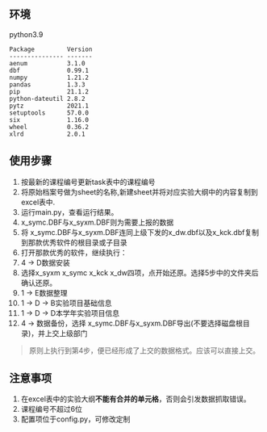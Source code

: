 ## 环境

python3.9

```
Package         Version
--------------- -------
aenum           3.1.0
dbf             0.99.1
numpy           1.21.2
pandas          1.3.3
pip             21.1.2
python-dateutil 2.8.2
pytz            2021.1
setuptools      57.0.0
six             1.16.0
wheel           0.36.2
xlrd            2.0.1
```

## 使用步骤

1. 按最新的课程编号更新task表中的课程编号
2. 将原始档案号做为sheet的名称,新建sheet并将对应实验大纲中的内容复制到excel表中.
3. 运行main.py，查看运行结果。
4. x_symc.DBF与x_syxm.DBF则为需要上报的数据
5. 将 x_symc.DBF与x_syxm.DBF连同上级下发的x_dw.dbf以及x_kck.dbf复制到那款优秀软件的根目录或子目录
6. 打开那款优秀的软件，继续执行：
7. 4 -> D数据安装
8. 选择x_syxm x_symc x_kck x_dw四项，点开始还原。选择5步中的文件夹后确认还原。
9. 1 -> E数据整理
10. 1 -> D -> B实验项目基础信息
11. 1 -> D -> D本学年实验项目信息
12. 4 -> 数据备份，选择 x_symc.DBF与x_syxm.DBF导出(不要选择磁盘根目录)，并上交上级部门


> 原则上执行到第4步，便已经形成了上交的数据格式。应该可以直接上交。


## 注意事项

1. 在excel表中的实验大纲**不能有合并的单元格**，否则会引发数据抓取错误。
2. 课程编号不超过6位
3. 配置项位于config.py，可修改定制